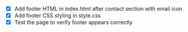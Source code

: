 - [x] Add footer HTML in index.html after contact section with email icon
- [x] Add footer CSS styling in style.css
- [x] Test the page to verify footer appears correctly
